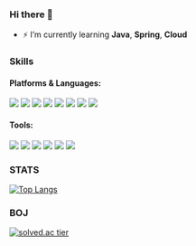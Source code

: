 ### Hi there 👋
- ⚡ I’m currently learning __Java__, __Spring__, __Cloud__


### Skills
#### Platforms & Languages:
<img src="https://img.shields.io/badge/Java-007396?style=flat-square&logo=Java&logoColor=white"/> <img src="https://img.shields.io/badge/Spring-6DB33F?style=flat-square&logo=Spring&logoColor=white"/> <img src="https://img.shields.io/badge/Spring Boot-6DB33F?style=flat-square&logo=Spring Boot&logoColor=white"/> <img src="https://img.shields.io/badge/Oracle-F80000?style=flat-square&logo=Oracle&logoColor=white"/> <img src="https://img.shields.io/badge/MySQL-4479A1?style=flat-square&logo=MySQL&logoColor=white"/> <img src="https://img.shields.io/badge/JavaScript-F7DF1E?style=flat-square&logo=JavaScript&logoColor=white"/> <img src="https://img.shields.io/badge/Vue.js-4FC08D?style=flat-square&logo=Vue.js&logoColor=white"/> <img src="https://img.shields.io/badge/Amazon AWS-232F3E?style=flat-square&logo=Amazon AWS&logoColor=white"/>


#### Tools:
<img src="https://img.shields.io/badge/Git-F05032?style=flat-square&logo=Git&logoColor=white"/> <img src="https://img.shields.io/badge/GitLab-FCA121?style=flat-square&logo=GitLab&logoColor=white"/> <img src="https://img.shields.io/badge/Jenkins-D24939?style=flat-square&logo=Jenkins&logoColor=white"/> <img src="https://img.shields.io/badge/Visual Studio Code-007ACC?style=flat-square&logo=Visual Studio Code&logoColor=white"/> <img src="https://img.shields.io/badge/Eclipse IDE-2C2255?style=flat-square&logo=Eclipse IDE&logoColor=white"/> <img src="https://img.shields.io/badge/Jira Software-0052CC?style=flat-square&logo=Jira Software&logoColor=white"/>

### STATS
[![Top Langs](https://github-readme-stats.vercel.app/api/top-langs/?username=jason07289&layout=compact)](https://github.com/anuraghazra/github-readme-stats)

### BOJ
[![solved.ac tier](http://mazassumnida.wtf/api/generate_badge?boj=jason07289)](https://solved.ac/jason07289)
